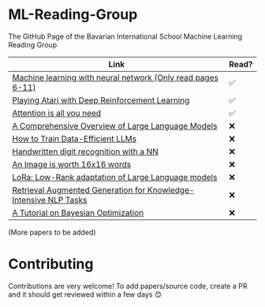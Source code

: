 # ML-Reading-Group
The GitHub Page of the Bavarian International School Machine Learning Reading Group

| Link                                                                                                                                 | Read? |
| ------------------------------------------------------------------------------------------------------------------------------------ | ----- |
| [Machine learning with neural network (Only read pages 6-11)](https://arxiv.org/pdf/1901.05639)                                      | ✅   |
| [Playing Atari with Deep Reinforcement Learning](https://arxiv.org/pdf/1312.5602)                                                    | ✅   |
| [Attention is all you need](https://arxiv.org/pdf/1706.03762)                                                                        | ✅   |
| [A Comprehensive Overview of Large Language Models](https://arxiv.org/pdf/2307.06435)                                                | ❌   |
| [How to Train Data-Efficient LLMs](https://arxiv.org/pdf/2402.09668)                                                                 | ❌   |
| [Handwritten digit recognition with a NN](https://proceedings.neurips.cc/paper/1989/file/53c3bce66e43be4f209556518c2fcb54-Paper.pdf) | ❌   |
| [An Image is worth 16x16 words](https://arxiv.org/abs/2010.11929)                                                                    | ❌   |
| [LoRa: Low-Rank adaptation of Large Language models](https://arxiv.org/pdf/2106.09685)                                               | ❌   |
| [Retrieval Augmented Generation for Knowledge-Intensive NLP Tasks](https://arxiv.org/pdf/2005.11401)                                 | ❌   |
| [A Tutorial on Bayesian Optimization](https://arxiv.org/pdf/1807.02811)                                                              | ❌   |

(More papers to be added)

# Contributing
Contributions are very welcome!
To add papers/source code, create a PR and it should get reviewed within a few days 😊

